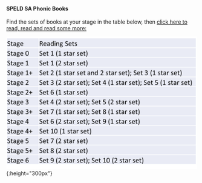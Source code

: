 #### SPELD SA Phonic Books

Find the sets of books at your stage in the table below, then [click here to read, read and read some more:](https://speldsa.org.au/pages/speld-sa-phonic-books-jp)

![ort](/images2/ort_equiv.png){:height="300px"}   

